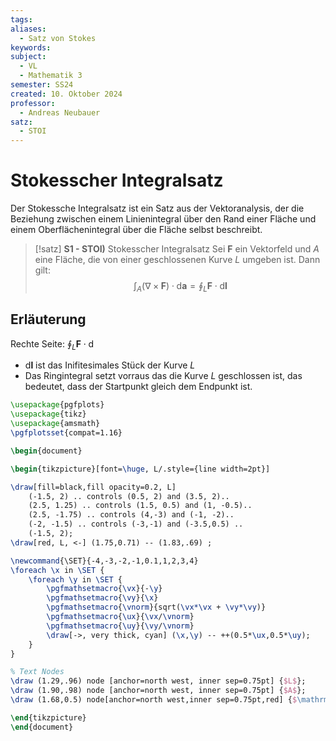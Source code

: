 ```yaml
---
tags: 
aliases:
  - Satz von Stokes
keywords: 
subject:
  - VL
  - Mathematik 3
semester: SS24
created: 10. Oktober 2024
professor:
  - Andreas Neubauer
satz:
  - STOI
---
```

 

# Stokesscher Integralsatz

Der Stokessche Integralsatz ist ein Satz aus der Vektoranalysis, der die Beziehung zwischen einem Linienintegral über den Rand einer Fläche und einem Oberflächenintegral über die Fläche selbst beschreibt.

> [!satz] **S1 - STOI)** Stokesscher Integralsatz
> Sei $\boldsymbol{F}$ ein Vektorfeld und $A$ eine Fläche, die von einer geschlossenen Kurve $L$ umgeben ist. Dann gilt:
> $$\int_{A}(\nabla \times \boldsymbol{F}) \cdot \mathrm{d} \boldsymbol{a}=\oint_L \boldsymbol{F} \cdot \mathrm{d} \boldsymbol{l}$$
> 

## Erläuterung

Rechte Seite: $\oint_{L} \boldsymbol{F}\cdot \mathrm{d}$

- $\mathrm{d} \boldsymbol{l}$ ist das Inifitesimales Stück der Kurve $L$
- Das Ringintegral setzt vorraus das die Kurve $L$ geschlossen ist, das bedeutet, dass der Startpunkt gleich dem Endpunkt ist.

```tikz
\usepackage{pgfplots}
\usepackage{tikz}
\usepackage{amsmath}
\pgfplotsset{compat=1.16}

\begin{document}

\begin{tikzpicture}[font=\huge, L/.style={line width=2pt}]

\draw[fill=black,fill opacity=0.2, L]
    (-1.5, 2) .. controls (0.5, 2) and (3.5, 2)..
    (2.5, 1.25) .. controls (1.5, 0.5) and (1, -0.5)..
    (2.5, -1.75) .. controls (4,-3) and (-1, -2)..
    (-2, -1.5) .. controls (-3,-1) and (-3.5,0.5) ..
    (-1.5, 2);
\draw[red, L, <-] (1.75,0.71) -- (1.83,.69) ;

\newcommand{\SET}{-4,-3,-2,-1,0.1,1,2,3,4}
\foreach \x in \SET {
    \foreach \y in \SET {
        \pgfmathsetmacro{\vx}{-\y}
        \pgfmathsetmacro{\vy}{\x}
        \pgfmathsetmacro{\vnorm}{sqrt(\vx*\vx + \vy*\vy)}
        \pgfmathsetmacro{\ux}{\vx/\vnorm}
        \pgfmathsetmacro{\uy}{\vy/\vnorm}        
        \draw[->, very thick, cyan] (\x,\y) -- ++(0.5*\ux,0.5*\uy);
    }
}

% Text Nodes
\draw (1.29,.96) node [anchor=north west, inner sep=0.75pt] {$L$};
\draw (1.90,.98) node [anchor=north west, inner sep=0.75pt] {$A$};
\draw (1.68,0.5) node[anchor=north west,inner sep=0.75pt,red] {$\mathrm{d}\boldsymbol{l}$};

\end{tikzpicture}
\end{document}
```

